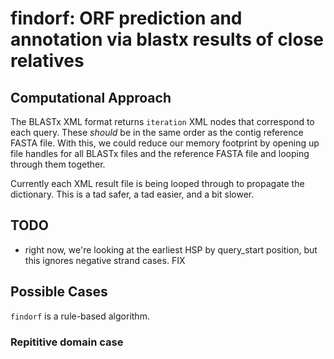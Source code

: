 # findorf: ORF prediction and annotation via blastx results of close relatives

## Computational Approach

The BLASTx XML format returns `iteration` XML nodes that correspond to
each query. These *should* be in the same order as the contig
reference FASTA file. With this, we could reduce our memory footprint
by opening up file handles for all BLASTx files and the reference
FASTA file and looping through them together.

Currently each XML result file is being looped through to propagate
the dictionary. This is a tad safer, a tad easier, and a bit slower.

## TODO

 - right now, we're looking at the earliest HSP by query_start
   position, but this ignores negative strand cases. FIX

## Possible Cases

`findorf` is a rule-based algorithm. 


### Repititive domain case

